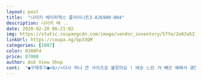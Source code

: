 ```yaml
---
layout: post 
title:  "나이키 베이퍼맥스 플라이니트3 AJ6900-004" 
description: 나이키 베 ..
date: 2020-02-20 06:21:02 
img: https://static.coupangcdn.com/image/vendor_inventory/57fe/2e83a521866b25fe383367e779ebaf0167f29b98da7ee43199a676bec481.png 
linkUrl: https://coupa.ng/bp33QM 
categories: [1007] 
color: 03A9F4 
price: 87000 
author: Ask View Shop 
cont:  "●구매후기●<br/>다시 하나 큰 사이즈로 불렀어요 ! 배송 느린 거 빼곤 예뻐서 괜찮아요 ^_^<br/>뒷꿈치 쿠셔닝이 너무 말랑한 느낌이 들어서 착용감이 좋을까? 좀 의아했는데 신고 뛰어보니 발이 너무 편하다 내구성은 한달쯤 신어봐야 알만하겠지만 나이키가 한달만에 망가지도록 신발을 만들진 않았겠지.<br/> 그리고 매쉬형으로 제작된 겉감은 여름에 이보다 시원할수 없을거 같아 마음에 든다.<br/> 겨울엔 신기 힘들거 같지만 한겨울에 야외에서 조깅하긴 힘드니 큰 단점은 아닌거 같다.<br/> 나이키등 운동의류 브랜드의 옷을 산건 한 25~26년만인거 같다 10대때 부모님이 사 주셧을때 이후로 한번도 사본적 없는데 중년이 되고 이렇게 늙으면 금방 죽을거 같아서 조깅이라도 해야겠다 싶어서 뛰어보니 싸구려 신발이 불편해서 이걸 사 보았다 좋은 물건인거 같다만.<br/>.<br/> 나는 발 볼이 넓은 편이라 원래 발 사이즈가 270정도면 딱 맞지만 항상 280을 삿는데 이건 그럴 필요가 없을거 같다 겉감이 매쉬 재질이며 신을 신으니 발 형태에 맞춰서 적절하게 늘어나서 감싸주었다 빵이 큰 발바닥을 가진 사람이라도 정사이즈를 사는게 덜 불편할거 같으니 사실분은 참고 하세요.<br/> 단점은... <br/> 배송은 너무 느렸다 보름정도 걸린거 같은데 왜 이리 오래 걸린지 모르겠다.<br/><br/>디자인도 예쁘고 다 괜찮은데 사이즈가 정사이즈보다 좀 작네요<br/>" 
---
```

